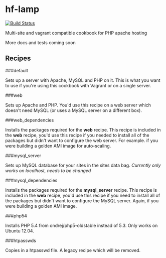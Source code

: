 hf-lamp
=======

[![Build Status](https://api.travis-ci.org/hellofuture-cookbooks/hf-lamp.png)](https://api.travis-ci.org/hellofuture-cookbooks/hf-lamp)


Multi-site and vagrant compatible cookbook for PHP apache hosting

More docs and tests coming soon

Recipes
-------

###default

Sets up a server with Apache, MySQL and PHP on it. This is what you want to use if you're using this cookbook with Vagrant or on a single server.

###web

Sets up Apache and PHP. You'd use this recipe on a web server which doesn't need MySQL (or uses a MySQL server on a different box).

###web_dependencies

Installs the packages required for the **web** recipe. This recipe is included in the **web** recipe, you'd use this recipe if you needed to install all of the packages but didn't want to configure the web server. For example. if you were building a golden AMI image for auto-scaling.

###mysql_server

Sets up MySQL database for your sites in the sites data bag. *Currently only works on localhost, needs to be changed*

###mysql_dependencies

Installs the packages required for the **mysql_server** recipe. This recipe is included in the **web** recipe, you'd use this recipe if you need to install all of the packages but didn't want to configure the MySQL server. Again, if you were building a golden AMI image.

###php54

Installs PHP 5.4 from ondrej/php5-oldstable instead of 5.3. Only works on Ubuntu 12.04.

###htpasswds

Copies in a htpasswd file. A legacy recipe which will be removed.

